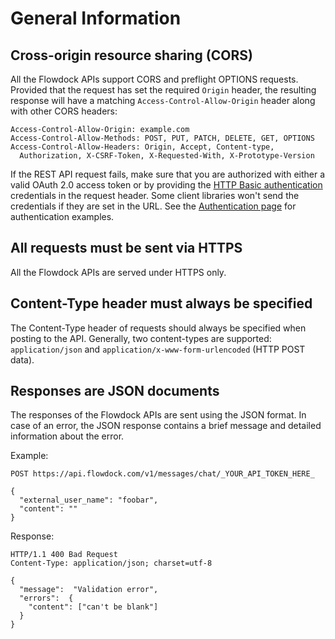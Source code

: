 # General Information
## Cross-origin resource sharing (CORS)
All the Flowdock APIs support CORS and preflight OPTIONS requests. Provided that the request has set the required `Origin` header, the resulting response will have a matching `Access-Control-Allow-Origin` header along with other CORS headers:

```
Access-Control-Allow-Origin: example.com
Access-Control-Allow-Methods: POST, PUT, PATCH, DELETE, GET, OPTIONS
Access-Control-Allow-Headers: Origin, Accept, Content-type,
  Authorization, X-CSRF-Token, X-Requested-With, X-Prototype-Version
```

If the REST API request fails, make sure that you are authorized with either a valid OAuth 2.0 access token or by providing the [HTTP Basic authentication](http://en.wikipedia.org/wiki/Basic_access_authentication) credentials in the request header. Some client libraries won't send the credentials if they are set in the URL. See the [Authentication page](Authentication) for authentication examples.

## All requests must be sent via HTTPS

All the Flowdock APIs are served under HTTPS only.

## Content-Type header must always be specified

The Content-Type header of requests should always be specified when posting to the API. Generally, two content-types are supported: `application/json` and `application/x-www-form-urlencoded` (HTTP POST data).

## Responses are JSON documents

The responses of the Flowdock APIs are sent using the JSON format. In case of an error, the JSON response contains a brief message and detailed information about the error.

Example:

```
POST https://api.flowdock.com/v1/messages/chat/_YOUR_API_TOKEN_HERE_
```

```
{
  "external_user_name": "foobar",
  "content": ""
}

```

Response:

```
HTTP/1.1 400 Bad Request
Content-Type: application/json; charset=utf-8
```
```
{
  "message":  "Validation error",
  "errors":  {
    "content": ["can't be blank"]
  }
}
```
